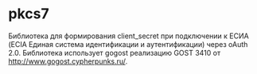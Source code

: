 # pkcs7
Библиотека для формирования client_secret при подключении к ЕСИА (ECIA Единая система идентификации и аутентификации) через oAuth 2.0. Библиотека использует gogost реализацию GOST 3410 от http://www.gogost.cypherpunks.ru/.
